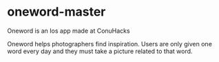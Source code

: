 # oneword-master
Oneword is an Ios app made at ConuHacks

Oneword helps photographers find inspiration. Users are only given one word every day and they must take a picture related to that word.
